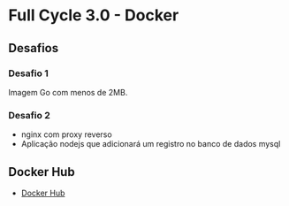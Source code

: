 # Full Cycle 3.0 - Docker

## Desafios
### Desafio 1
Imagem Go com menos de 2MB.

### Desafio 2
* nginx com proxy reverso
* Aplicação nodejs que adicionará um registro no banco de dados mysql

## Docker Hub
* [Docker Hub](https://hub.docker.com/)



